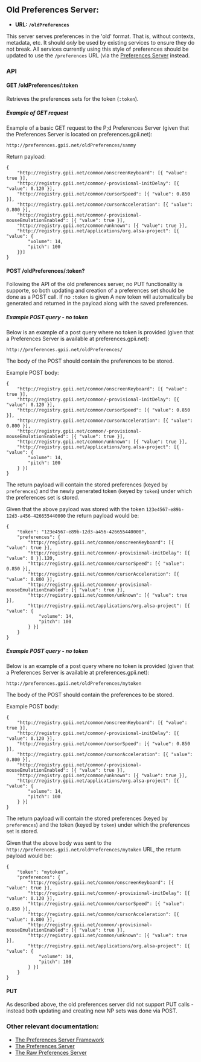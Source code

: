 ## Old Preferences Server:

* **URL: `/oldPreferences`**

This server serves preferences in the 'old' format. That is, without contexts, metadata, etc. It should *only* be used by existing services to ensure they do not break. All services currently using this style of preferences should be updated to use the `/preferences` URL (via the [Preferences Server](PreferencesServer.md) instead.

### API

#### GET /oldPreferences/:token

Retrieves the preferences sets for the token (`:token`).

##### Example of GET request

Example of a basic GET request to the P;d Preferences Server (given that the Preferences Server is located on preferences.gpii.net):

`http://preferences.gpii.net/oldPreferences/sammy`

Return payload:
```
{
    "http://registry.gpii.net/common/onscreenKeyboard": [{ "value": true }],
    "http://registry.gpii.net/common/-provisional-initDelay": [{ "value": 0.120 }],
    "http://registry.gpii.net/common/cursorSpeed": [{ "value": 0.850 }],
    "http://registry.gpii.net/common/cursorAcceleration": [{ "value": 0.800 }],
    "http://registry.gpii.net/common/-provisional-mouseEmulationEnabled": [{ "value": true }],
    "http://registry.gpii.net/common/unknown": [{ "value": true }],
    "http://registry.gpii.net/applications/org.alsa-project": [{ "value": {
        "volume": 14,
        "pitch": 100
    }}]
}
```


#### POST /oldPreferences/:token?

Following the API of the old preferences server, no PUT functionality is supporte, so both updating and creation of a preferences set should be done as a POST call. If no `:token` is given A new token will automatically be generated and returned in the payload along with the saved preferences.

##### Example POST query - no token

Below is an example of a post query where no token is provided (given that a Preferences Server is available at preferences.gpii.net):

`http://preferences.gpii.net/oldPreferences/`

The body of the POST should contain the preferences to be stored. 

Example POST body:

```
{
    "http://registry.gpii.net/common/onscreenKeyboard": [{ "value": true }],
    "http://registry.gpii.net/common/-provisional-initDelay": [{ "value": 0.120 }],
    "http://registry.gpii.net/common/cursorSpeed": [{ "value": 0.850 }],
    "http://registry.gpii.net/common/cursorAcceleration": [{ "value": 0.800 }],
    "http://registry.gpii.net/common/-provisional-mouseEmulationEnabled": [{ "value": true }],
    "http://registry.gpii.net/common/unknown": [{ "value": true }],
    "http://registry.gpii.net/applications/org.alsa-project": [{ "value": {
        "volume": 14,
        "pitch": 100
    } }]
}
```

The return payload will contain the stored preferences (keyed by `preferences`) and the newly generated token (keyed by `token`) under which the preferences set is stored.

Given that the above payload was stored with the token `123e4567-e89b-12d3-a456-426655440000` the return payload would be:

```
{
    "token": "123e4567-e89b-12d3-a456-426655440000",
    "preferences": {
        "http://registry.gpii.net/common/onscreenKeyboard": [{ "value": true }],
        "http://registry.gpii.net/common/-provisional-initDelay": [{ "value": 0 }].120,
        "http://registry.gpii.net/common/cursorSpeed": [{ "value": 0.850 }],
        "http://registry.gpii.net/common/cursorAcceleration": [{ "value": 0.800 }],
        "http://registry.gpii.net/common/-provisional-mouseEmulationEnabled": [{ "value": true }],
        "http://registry.gpii.net/common/unknown": [{ "value": true }],
        "http://registry.gpii.net/applications/org.alsa-project": [{ "value": {
            "volume": 14,
            "pitch": 100
        } }]
    }
}
```


##### Example POST query - no token

Below is an example of a post query where no token is provided (given that a Preferences Server is available at preferences.gpii.net):

`http://preferences.gpii.net/oldPreferences/mytoken`

The body of the POST should contain the preferences to be stored. 

Example POST body:

```
{
    "http://registry.gpii.net/common/onscreenKeyboard": [{ "value": true }],
    "http://registry.gpii.net/common/-provisional-initDelay": [{ "value": 0.120 }],
    "http://registry.gpii.net/common/cursorSpeed": [{ "value": 0.850 }],
    "http://registry.gpii.net/common/cursorAcceleration": [{ "value": 0.800 }],
    "http://registry.gpii.net/common/-provisional-mouseEmulationEnabled": [{ "value": true }],
    "http://registry.gpii.net/common/unknown": [{ "value": true }],
    "http://registry.gpii.net/applications/org.alsa-project": [{ "value": {
        "volume": 14,
        "pitch": 100
    } }]
}
```

The return payload will contain the stored preferences (keyed by `preferences`) and the token (keyed by `token`) under which the preferences set is stored.

Given that the above body was sent to the `http://preferences.gpii.net/oldPreferences/mytoken` URL, the return payload would be:

```
{
    "token": "mytoken",
    "preferences": {
        "http://registry.gpii.net/common/onscreenKeyboard": [{ "value": true }],
        "http://registry.gpii.net/common/-provisional-initDelay": [{ "value": 0.120 }],
        "http://registry.gpii.net/common/cursorSpeed": [{ "value": 0.850 }],
        "http://registry.gpii.net/common/cursorAcceleration": [{ "value": 0.800 }],
        "http://registry.gpii.net/common/-provisional-mouseEmulationEnabled": [{ "value": true }],
        "http://registry.gpii.net/common/unknown": [{ "value": true }],
        "http://registry.gpii.net/applications/org.alsa-project": [{ "value": {
            "volume": 14,
            "pitch": 100
        } }]
    }
}
```


#### PUT

As described above, the old preferences server did not support PUT calls - instead both updating and creating new NP sets was done via POST.


### Other relevant documentation:

* [The Preferences Server Framework](PreferencesServerFramework.md)
* [The Preferences Server](PreferencesServer.md)
* [The Raw Preferences Server](RawPreferencesServer.md)